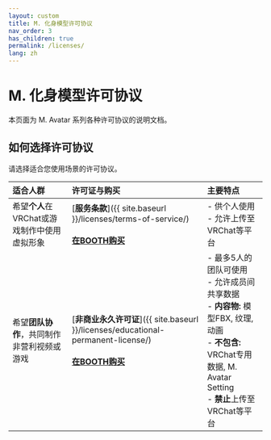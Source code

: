 ```yaml
---
layout: custom
title: M. 化身模型许可协议
nav_order: 3
has_children: true
permalink: /licenses/
lang: zh
---
```


# M. 化身模型许可协议

本页面为 M. Avatar 系列各种许可协议的说明文档。

## 如何选择许可协议

请选择适合您使用场景的许可协议。

| 适合人群 | 许可证与购买 | 主要特点 |
| :--- | :--- | :--- |
| 希望**个人**在VRChat或游戏制作中使用虚拟形象 | [**服务条款**]({{ site.baseurl }}/licenses/terms-of-service/)<br><br>[**在BOOTH购买**](https://booth.pm/ja/items/6504220) | - 供个人使用<br>- 允许上传至VRChat等平台 |
| 希望**团队协作**，共同制作非营利视频或游戏 | [**非商业永久许可证**]({{ site.baseurl }}/licenses/educational-permanent-license/)<br><br>[**在BOOTH购买**](https://booth.pm/ja/items/6504220) | - 最多5人的团队可使用<br>- 允许成员间共享数据<br>- **内容物:** 模型FBX, 纹理, 动画<br>- **不包含:** VRChat专用数据, M. Avatar Setting<br>- **禁止**上传至VRChat等平台 | 